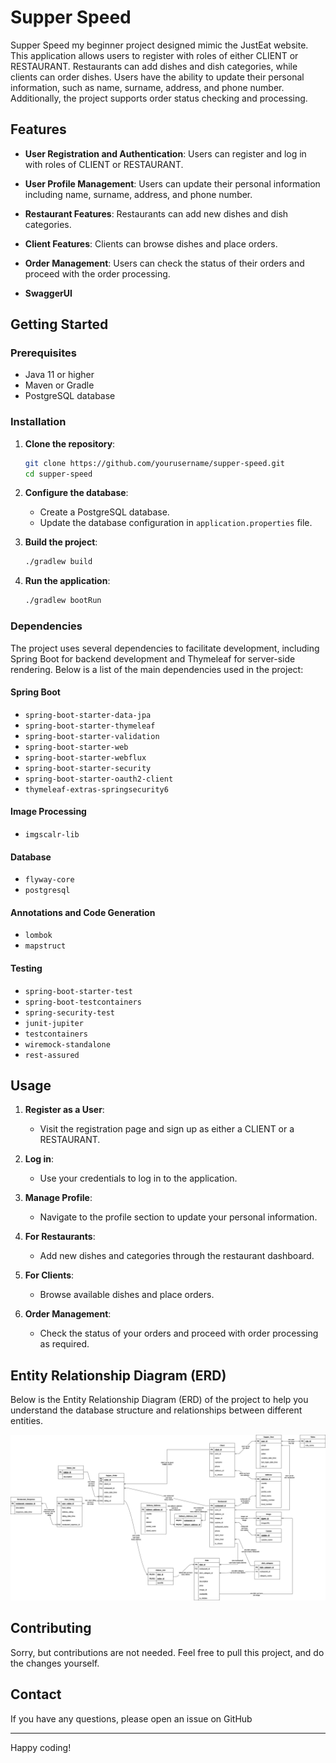 # Supper Speed

Supper Speed my beginner project designed mimic the JustEat website. This application allows users to register with
roles of either CLIENT or RESTAURANT. Restaurants can add dishes and dish categories, while clients can order dishes.
Users have the ability to update their personal information, such as name, surname, address, and phone number.
Additionally, the project supports order status checking and processing.

## Features

- **User Registration and Authentication**: Users can register and log in with roles of CLIENT or RESTAURANT.
- **User Profile Management**: Users can update their personal information including name, surname, address, and phone
  number.
- **Restaurant Features**: Restaurants can add new dishes and dish categories.
- **Client Features**: Clients can browse dishes and place orders.
- **Order Management**: Users can check the status of their orders and proceed with the order processing.

- **SwaggerUI**

## Getting Started

### Prerequisites

- Java 11 or higher
- Maven or Gradle
- PostgreSQL database

### Installation

1. **Clone the repository**:
    ```bash
    git clone https://github.com/yourusername/supper-speed.git
    cd supper-speed
    ```

2. **Configure the database**:
    - Create a PostgreSQL database.
    - Update the database configuration in `application.properties` file.

3. **Build the project**:
    ```bash
    ./gradlew build
    ```

4. **Run the application**:
    ```bash
    ./gradlew bootRun
    ```

### Dependencies

The project uses several dependencies to facilitate development, including Spring Boot for backend development and
Thymeleaf for server-side rendering. Below is a list of the main dependencies used in the project:

#### Spring Boot

- `spring-boot-starter-data-jpa`
- `spring-boot-starter-thymeleaf`
- `spring-boot-starter-validation`
- `spring-boot-starter-web`
- `spring-boot-starter-webflux`
- `spring-boot-starter-security`
- `spring-boot-starter-oauth2-client`
- `thymeleaf-extras-springsecurity6`

#### Image Processing

- `imgscalr-lib`

#### Database

- `flyway-core`
- `postgresql`

#### Annotations and Code Generation

- `lombok`
- `mapstruct`

#### Testing

- `spring-boot-starter-test`
- `spring-boot-testcontainers`
- `spring-security-test`
- `junit-jupiter`
- `testcontainers`
- `wiremock-standalone`
- `rest-assured`

## Usage

1. **Register as a User**:
    - Visit the registration page and sign up as either a CLIENT or a RESTAURANT.

2. **Log in**:
    - Use your credentials to log in to the application.

3. **Manage Profile**:
    - Navigate to the profile section to update your personal information.

4. **For Restaurants**:
    - Add new dishes and categories through the restaurant dashboard.

5. **For Clients**:
    - Browse available dishes and place orders.

6. **Order Management**:
    - Check the status of your orders and proceed with order processing as required.

## Entity Relationship Diagram (ERD)

Below is the Entity Relationship Diagram (ERD) of the project to help you understand the database structure and
relationships between different entities.

![Supper Speed ERD](./src/main/resources/db/SupperSpeed_ERD.png)

## Contributing

Sorry, but contributions are not needed. Feel free to pull this project, and do the changes yourself.

## Contact

If you have any questions, please open an issue on GitHub

---

Happy coding!
